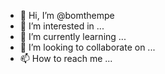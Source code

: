 - 👋 Hi, I’m @bomthempe
- 👀 I’m interested in ...
- 🌱 I’m currently learning ...
- 💞️ I’m looking to collaborate on ...
- 📫 How to reach me ...

<!---
bomthempe/bomthempe is a ✨ special ✨ repository because its `README.md` (this file) appears on your GitHub profile.
You can click the Preview link to take a look at your changes.
--->

